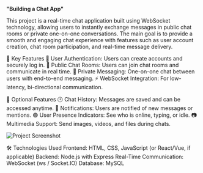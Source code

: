 **"Building a Chat App"**

This project is a real-time chat application built using WebSocket technology, allowing users to instantly exchange messages in public chat rooms or private one-on-one conversations.
The main goal is to provide a smooth and engaging chat experience with features such as user account creation, chat room participation, and real-time message delivery.

🚀 Key Features
🔐 User Authentication: Users can create accounts and securely log in.
💬 Public Chat Rooms: Users can join chat rooms and communicate in real time.
📩 Private Messaging: One-on-one chat between users with end-to-end messaging.
⚡ WebSocket Integration: For low-latency, bi-directional communication.

🌟 Optional Features
🕓 Chat History: Messages are saved and can be accessed anytime.
🔔 Notifications: Users are notified of new messages or mentions.
🟢 User Presence Indicators: See who is online, typing, or idle.
📷 Multimedia Support: Send images, videos, and files during chats.

![Project Screenshot](images/ChatApp3.png)

🛠️ Technologies Used
Frontend: HTML, CSS, JavaScript (or React/Vue, if applicable)
Backend: Node.js with Express
Real-Time Communication: WebSocket (ws / Socket.IO)
Database: MySQL
